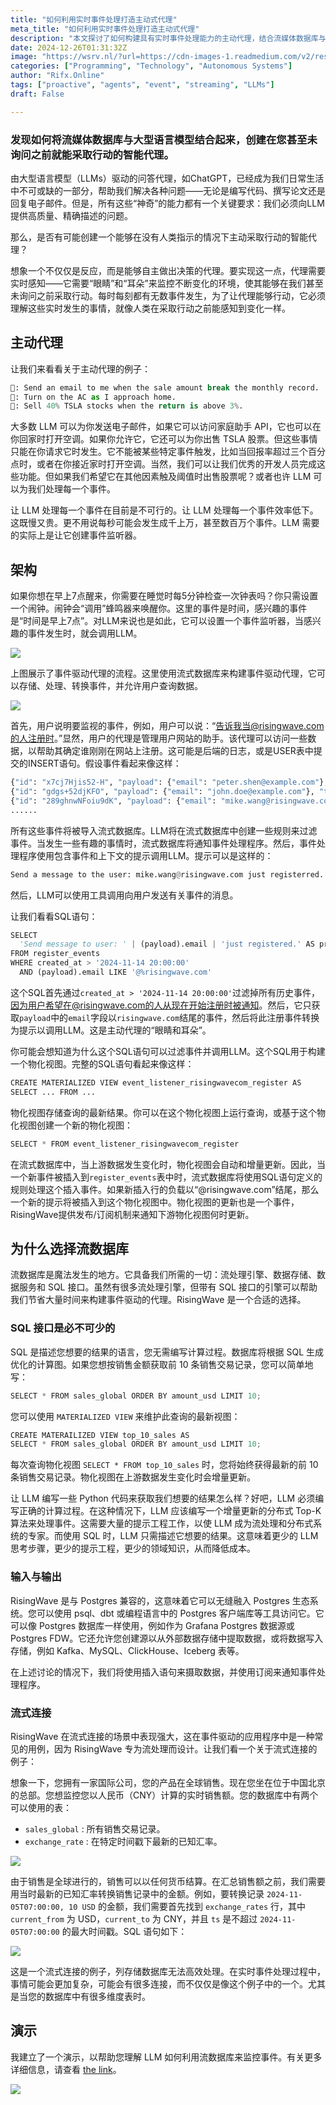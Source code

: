 ```yaml
---
title: "如何利用实时事件处理打造主动式代理"
meta_title: "如何利用实时事件处理打造主动式代理"
description: "本文探讨了如何构建具有实时事件处理能力的主动代理，结合流媒体数据库与大型语言模型（LLM），使其能够在未被请求时主动采取行动。主动代理通过事件监听器监控环境变化，及时响应特定事件，例如发送邮件或执行交易。流数据库在此过程中扮演关键角色，提供高效的事件处理和SQL接口，简化了复杂查询和数据更新。通过物化视图和增量更新，代理能够实时获取相关信息并做出决策，从而提升智能代理的自主性和效率。"
date: 2024-12-26T01:31:32Z
image: "https://wsrv.nl/?url=https://cdn-images-1.readmedium.com/v2/resize:fit:800/1*F2O-619SAGxFhtSvqFCHfQ.jpeg"
categories: ["Programming", "Technology", "Autonomous Systems"]
author: "Rifx.Online"
tags: ["proactive", "agents", "event", "streaming", "LLMs"]
draft: False

---
```




### 发现如何将流媒体数据库与大型语言模型结合起来，创建在您甚至未询问之前就能采取行动的智能代理。



由大型语言模型（LLMs）驱动的问答代理，如ChatGPT，已经成为我们日常生活中不可或缺的一部分，帮助我们解决各种问题——无论是编写代码、撰写论文还是回复电子邮件。但是，所有这些“神奇”的能力都有一个关键要求：我们必须向LLM提供高质量、精确描述的问题。

那么，是否有可能创建一个能够在没有人类指示的情况下主动采取行动的智能代理？

想象一个不仅仅是反应，而是能够自主做出决策的代理。要实现这一点，代理需要实时感知——它需要“眼睛”和“耳朵”来监控不断变化的环境，使其能够在我们甚至未询问之前采取行动。每时每刻都有无数事件发生，为了让代理能够行动，它必须理解这些实时发生的事情，就像人类在采取行动之前能感知到变化一样。

## 主动代理

让我们来看看关于主动代理的例子：


```python
🤔: Send an email to me when the sale amount break the monthly record.
🤔: Turn on the AC as I approach home.
🤔: Sell 40% TSLA stocks when the return is above 3%.
```
大多数 LLM 可以为你发送电子邮件，如果它可以访问家庭助手 API，它也可以在你回家时打开空调。如果你允许它，它还可以为你出售 TSLA 股票。但这些事情只能在你请求它时发生。它不能被某些特定事件触发，比如当回报率超过三个百分点时，或者在你接近家时打开空调。当然，我们可以让我们优秀的开发人员完成这些功能。但如果我们希望它在其他因素触及阈值时出售股票呢？或者也许 LLM 可以为我们处理每一个事件。

让 LLM 处理每一个事件在目前是不可行的。让 LLM 处理每一个事件效率低下。这既慢又贵。更不用说每秒可能会发生成千上万，甚至数百万个事件。LLM 需要的实际上是让它创建事件监听器。

## 架构

如果你想在早上7点醒来，你需要在睡觉时每5分钟检查一次钟表吗？你只需设置一个闹钟。闹钟会“调用”蜂鸣器来唤醒你。这里的事件是时间，感兴趣的事件是“时间是早上7点”。对LLM来说也是如此，它可以设置一个事件监听器，当感兴趣的事件发生时，就会调用LLM。

![](https://wsrv.nl/?url=https://cdn-images-1.readmedium.com/v2/resize:fit:800/0*WX5RAKAMIjdUk0Af.png)

上图展示了事件驱动代理的流程。这里使用流式数据库来构建事件驱动代理，它可以存储、处理、转换事件，并允许用户查询数据。

![](https://wsrv.nl/?url=https://cdn-images-1.readmedium.com/v2/resize:fit:800/0*CQUXsGhjIyCJQFG8.png)

首先，用户说明要监视的事件，例如，用户可以说：“告诉我当@risingwave.com的人注册时。”显然，用户的代理是管理用户网站的助手。该代理可以访问一些数据，以帮助其确定谁刚刚在网站上注册。这可能是后端的日志，或是USER表中提交的INSERT语句。假设事件看起来像这样：

```python
{"id": "x7cj7Hjis52-H", "payload": {"email": "peter.shen@example.com"}, "timestamp": 2024-11-14T06:00:00""}
{"id": "gdgs+52djKFO", "payload": {"email": "john.doe@example.com"}, "timestamp": 2024-11-14T07:00:00""}
{"id": "289ghnwNFoiu9dK", "payload": {"email": "mike.wang@risingwave.com"}, "timestamp": 2024-11-14T08:00:00""}
......
```
所有这些事件将被导入流式数据库。LLM将在流式数据库中创建一些规则来过滤事件。当发生一些有趣的事情时，流式数据库将通知事件处理程序。然后，事件处理程序使用包含事件和上下文的提示调用LLM。提示可以是这样的：

```python
Send a message to the user: mike.wang@risingwave.com just registerred.
```
然后，LLM可以使用工具调用向用户发送有关事件的消息。

让我们看看SQL语句：

```python
SELECT
  'Send message to user: ' | (payload).email | 'just registered.' AS prompt
FROM register_events
WHERE created_at > '2024-11-14 20:00:00' 
  AND (payload).email LIKE '@%risingwave.com'
```
这个SQL首先通过`created_at > '2024-11-14 20:00:00'`过滤掉所有历史事件，因为用户希望在@risingwave.com的人从现在开始注册时被通知。然后，它只获取`payload`中的`email`字段以`risingwave.com`结尾的事件，然后将此注册事件转换为提示以调用LLM。这是主动代理的“眼睛和耳朵”。

你可能会想知道为什么这个SQL语句可以过滤事件并调用LLM。这个SQL用于构建一个物化视图。完整的SQL语句看起来像这样：

```python
CREATE MATERIALIZED VIEW event_listener_risingwavecom_register AS
SELECT ... FROM ...
```
物化视图存储查询的最新结果。你可以在这个物化视图上运行查询，或基于这个物化视图创建一个新的物化视图：

```python
SELECT * FROM event_listener_risingwavecom_register
```
在流式数据库中，当上游数据发生变化时，物化视图会自动和增量更新。因此，当一个新事件被插入到`register_events`表中时，流式数据库将使用SQL语句定义的规则处理这个插入事件。如果新插入行的负载以“@risingwave.com”结尾，那么一个新的提示将被插入到这个物化视图中。物化视图的更新也是一个事件，RisingWave提供发布/订阅机制来通知下游物化视图何时更新。

## 为什么选择流数据库

流数据库是魔法发生的地方。它具备我们所需的一切：流处理引擎、数据存储、数据服务和 SQL 接口。虽然有很多流处理引擎，但带有 SQL 接口的引擎可以帮助我们节省大量时间来构建事件驱动的代理。RisingWave 是一个合适的选择。

### SQL 接口是必不可少的

SQL 是描述您想要的结果的语言，您无需编写计算过程。数据库将根据 SQL 生成优化的计算图。如果您想按销售金额获取前 10 条销售交易记录，您可以简单地写：

```python
SELECT * FROM sales_global ORDER BY amount_usd LIMIT 10;
```
您可以使用 `MATERIALIZED VIEW` 来维护此查询的最新视图：

```python
CREATE MATERAILIZED VIEW top_10_sales AS
SELECT * FROM sales_global ORDER BY amount_usd LIMIT 10;
```
每次查询物化视图 `SELECT * FROM top_10_sales` 时，您将始终获得最新的前 10 条销售交易记录。物化视图在上游数据发生变化时会增量更新。

让 LLM 编写一些 Python 代码来获取我们想要的结果怎么样？好吧，LLM 必须编写正确的计算过程。在这种情况下，LLM 应该编写一个增量更新的分布式 Top-K 算法来处理事件。这需要大量的提示工程工作，以使 LLM 成为流处理和分布式系统的专家。而使用 SQL 时，LLM 只需描述它想要的结果。这意味着更少的 LLM 思考步骤，更少的提示工程，更少的领域知识，从而降低成本。

### 输入与输出

RisingWave 是与 Postgres 兼容的，这意味着它可以无缝融入 Postgres 生态系统。您可以使用 psql、dbt 或编程语言中的 Postgres 客户端库等工具访问它。它可以像 Postgres 数据库一样使用，例如作为 Grafana Postgres 数据源或 Postgres FDW。它还允许您创建源以从外部数据存储中提取数据，或将数据写入存储，例如 Kafka、MySQL、ClickHouse、Iceberg 表等。

在上述讨论的情况下，我们将使用插入语句来摄取数据，并使用订阅来通知事件处理程序。

### 流式连接

RisingWave 在流式连接的场景中表现强大，这在事件驱动的应用程序中是一种常见的用例，因为 RisingWave 专为流处理而设计。让我们看一个关于流式连接的例子：

想象一下，您拥有一家国际公司，您的产品在全球销售。现在您坐在位于中国北京的总部。您想监控您以人民币（CNY）计算的实时销售额。您的数据库中有两个可以使用的表：

* `sales_global` : 所有销售交易记录。
* `exchange_rate` : 在特定时间戳下最新的已知汇率。

![](https://wsrv.nl/?url=https://cdn-images-1.readmedium.com/v2/resize:fit:800/0*wheuAHvbjZJjFolG.png)

由于销售是全球进行的，销售可以以任何货币结算。在汇总销售额之前，我们需要用当时最新的已知汇率转换销售记录中的金额。例如，要转换记录 `2024-11-05T07:00:00, 10 USD` 的金额，我们需要首先找到 `exchange_rates` 行，其中 `current_from` 为 USD，`current_to` 为 CNY，并且 `ts` 是不超过 `2024-11-05T07:00:00` 的最大时间戳。SQL 语句如下：

![](https://wsrv.nl/?url=https://cdn-images-1.readmedium.com/v2/resize:fit:800/0*CAnN1VZhE93klrYJ.png)

这是一个流式连接的例子，列存储数据库无法高效处理。在实时事件处理过程中，事情可能会更加复杂，可能会有很多连接，而不仅仅是像这个例子中的一个。尤其是当您的数据库中有很多维度表时。

## 演示

我建立了一个演示，以帮助您理解 LLM 如何利用流数据库来监控事件。有关更多详细信息，请查看 [the link](https://github.com/cloudcarver/event-driven-agent-demo)。

![](https://wsrv.nl/?url=https://cdn-images-1.readmedium.com/v2/resize:fit:800/0*ZKP6BaYKa9R7-TyV.png)

